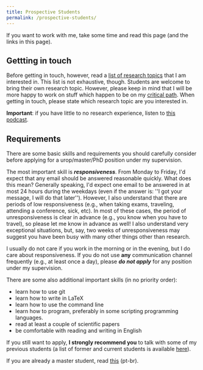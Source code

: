 ```yaml
---
title: Prospective Students
permalink: /prospective-students/
---
```


If you want to work with me, take some time and read this page (and the links in this page).

## Gettting in touch

Before getting in touch, however, read a [list of research topics](/research) that I am interested in. This list is not exhaustive, though. Students are welcome to bring their own research topic. However, please keep in mind that I will be more happy to work on stuff which happen to be on my [critical path](http://www.pgbovine.net/critical-path.htm). When getting in touch, please state which research topic are you interested in.

**Important**: if you have little to no research experience, listen to [this podcast](https://hipsters.tech/pesquisa-em-engenharia-de-software-hipsters-84/).

## Requirements

There are some basic skills and requirements you should carefully consider before applying for a urop/master/PhD position under my supervision.

The most important skill is ***responsiveness***. From Monday to Friday, I'd expect that any email should be answered reasonable quickly. What does this mean? Generally speaking, I'd expect one email to be answered in at most 24 hours during the weekdays (even if the answer is: ''I got your message, I will do that later''). However, I also understand that there are periods of low responsiveness (e.g., when taking exams, traveling, attending a conference, sick, etc). In most of these cases, the period of unresponsiveness is clear in advance (e.g., you know when you have to travel), so please let me know in advance as well! I also understand very exceptional situations, but, say, two weeks of unresponsiveness may suggest you have been busy with many other things other than research.

I usually do not care if you work in the morning or in the evening, but I do care about responsiveness. If you do not use **any** communication channel frequently (e.g., at least once a day), please ***do not apply*** for any position under my supervision.

There are some also additional important skills (in no priority order):

- learn how to use git
- learn how to write in LaTeX
- learn how to use the command line
- learn how to program, preferably in some scripting programming languages.
- read at least a couple of scientific papers
- be comfortable with reading and writing in English

If you still want to apply, **I strongly recommend you** to talk with some of my previous students (a list of former and current students is available [here](/students)).

If you are already a master student, read [this](/instrucoes-alunos-msc) (pt-br).
